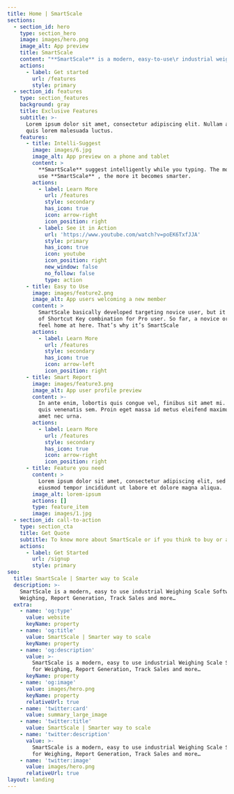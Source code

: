 ```yaml
---
title: Home | SmartScale
sections:
  - section_id: hero
    type: section_hero
    image: images/hero.png
    image_alt: App preview
    title: SmartScale
    content: "**SmartScale** is a modern, easy-to-use\r industrial weighing scale software for\r Weighing, Report Generation, track\r sales and more...\n"
    actions:
      - label: Get started
        url: /features
        style: primary
  - section_id: features
    type: section_features
    background: gray
    title: Exclusive Features
    subtitle: >-
      Lorem ipsum dolor sit amet, consectetur adipiscing elit. Nullam a metus
      quis lorem malesuada luctus.
    features:
      - title: Intelli-Suggest
        image: images/6.jpg
        image_alt: App preview on a phone and tablet
        content: >
          **SmartScale** suggest intelligently while you typing. The more you
          use **SmartScale** , the more it becomes smarter.
        actions:
          - label: Learn More
            url: /features
            style: secondary
            has_icon: true
            icon: arrow-right
            icon_position: right
          - label: See it in Action
            url: 'https://www.youtube.com/watch?v=poEK6TxfJJA'
            style: primary
            has_icon: true
            icon: youtube
            icon_position: right
            new_window: false
            no_follow: false
            type: action
      - title: Easy to Use
        image: images/feature2.png
        image_alt: App users welcoming a new member
        content: >
          SmartScale basically developed targeting novice user, but it has lot
          of Shortcut Key combination for Pro user. So far, a novice or Pro user
          feel home at here. That’s why it’s SmartScale
        actions:
          - label: Learn More
            url: /features
            style: secondary
            has_icon: true
            icon: arrow-left
            icon_position: right
      - title: Smart Report
        image: images/feature3.png
        image_alt: App user profile preview
        content: >-
          In ante enim, lobortis quis congue vel, finibus sit amet mi. Aenean
          quis venenatis sem. Proin eget massa id metus eleifend maximus sit
          amet nec urna.
        actions:
          - label: Learn More
            url: /features
            style: secondary
            has_icon: true
            icon: arrow-right
            icon_position: right
      - title: Feature you need
        content: >
          Lorem ipsum dolor sit amet, consectetur adipiscing elit, sed do
          eiusmod tempor incididunt ut labore et dolore magna aliqua.
        image_alt: lorem-ipsum
        actions: []
        type: feature_item
        image: images/1.jpg
  - section_id: call-to-action
    type: section_cta
    title: Get Quote
    subtitle: To know more about SmartScale or if you think to buy or anything related.
    actions:
      - label: Get Started
        url: /signup
        style: primary
seo:
  title: SmartScale | Smarter way to Scale
  description: >-
    SmartScale is a modern, easy to use industrial Weighing Scale Software for
    Weighing, Report Generation, Track Sales and more…
  extra:
    - name: 'og:type'
      value: website
      keyName: property
    - name: 'og:title'
      value: SmartScale | Smarter way to scale
      keyName: property
    - name: 'og:description'
      value: >-
        SmartScale is a modern, easy to use industrial Weighing Scale Software
        for Weighing, Report Generation, Track Sales and more…
      keyName: property
    - name: 'og:image'
      value: images/hero.png
      keyName: property
      relativeUrl: true
    - name: 'twitter:card'
      value: summary_large_image
    - name: 'twitter:title'
      value: SmartScale | Smarter way to scale
    - name: 'twitter:description'
      value: >-
        SmartScale is a modern, easy to use industrial Weighing Scale Software
        for Weighing, Report Generation, Track Sales and more…
    - name: 'twitter:image'
      value: images/hero.png
      relativeUrl: true
layout: landing
---
```

